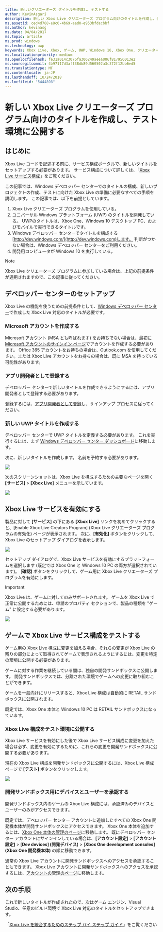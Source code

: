 ```yaml
---
title: 新しいクリエーターズ タイトルを作成し、テストする
author: KevinAsgari
description: 新しい Xbox Live クリエーターズ プログラム向けのタイトルを作成し、テスト環境に公開する方法について説明します。
ms.assetid: ced4d708-e8c0-4b69-aad0-e953bfdacbbf
ms.author: kevinasg
ms.date: 04/04/2017
ms.topic: article
ms.prod: windows
ms.technology: uwp
keywords: Xbox Live, Xbox, ゲーム, UWP, Windows 10, Xbox One, クリエーター, テスト
ms.localizationpriority: medium
ms.openlocfilehash: fe31a014c3076fa306249aeea006f817956013e2
ms.sourcegitcommit: 4b97117d3aff38db89d560502a3c372f12bb6ed5
ms.translationtype: MT
ms.contentlocale: ja-JP
ms.lasthandoff: 10/24/2018
ms.locfileid: "5444898"
---
```

# <a name="create-a-new-xbox-live-creators-program-title-and-publish-to-the-test-environment"></a>新しい Xbox Live クリエーターズ プログラム向けのタイトルを作成し、テスト環境に公開する

## <a name="introduction"></a>はじめに

Xbox Live コードを記述する前に、サービス構成ポータルで、新しいタイトルをセットアップする必要があります。  サービス構成について詳しくは、「[Xbox Live サービス構成](../xbox-live-service-configuration.md)」をご覧ください。

この記事では、Windows デベロッパー センターでのタイトルの構成、新しいプロジェクトの作成、テストに向けた Xbox Live の準備に必要なすべての手順を説明します。 この記事では、以下を前提としています。

1. Xbox Live クリエーターズ プログラムを使用している。
2. ユニバーサル Windows プラットフォーム (UWP) のタイトルを開発している。  UWPのタイトルは、Xbox One、Windows 10 デスクトップ PC、およびモバイルで実行できるタイトルです。
3. Windows デベロッパー センターでタイトルを構成する[http://dev.windows.com/](http://dev.windows.com)します。  判断がつかない場合は、Windows デベロッパー センターをご利用ください。
4. 開発用コンピュータが Windows 10 を実行している。

> [!NOTE]
> Xbox Live クリエーターズ プログラムに参加している場合は、上記の前提条件が適用されますので、この記事に従ってください。

## <a name="dev-center-setup"></a>デベロッパー センターのセットアップ

Xbox Live の機能を使うための前提条件として、[Windows デベロッパー センター](http://dev.windows.com)で作成した Xbox Live 対応のタイトルが必要です。

### <a name="create-a-microsoft-account"></a>Microsoft アカウントを作成する
Microsoft アカウント (MSA とも呼ばれます) をお持ちでない場合は、最初に [Microsoft アカウントのサインイン ページ](https://go.microsoft.com/fwlink/p/?LinkID=254486)でアカウントを作成する必要があります。 Office 365 アカウントをお持ちの場合は、Outlook.com を使用してください。または Xbox Live アカウントをお持ちの場合は、既に MSA を持っている可能性があります。

### <a name="register-as-an-app-developer"></a>アプリ開発者として登録する
デベロッパー センターで新しいタイトルを作成できるようにするには、アプリ開発者として登録する必要があります。

登録するには、[アプリ開発者として登録](https://developer.microsoft.com/store/register)し、サインアップ プロセスに従ってください。

### <a name="create-a-new-uwp-title"></a>新しい UWP タイトルを作成する
デベロッパー センターで UWP タイトルを定義する必要があります。 これを実行するには、まず [Windows デベロッパー センター ダッシュボード](https://developer.microsoft.com/dashboard/)に移動します。

次に、新しいタイトルを作成します。 名前を予約する必要があります。

![](../images/getting_started/first_xbltitle_newapp.png)

次のスクリーンショットは、Xbox Live を構成するための主要なページを開く **[サービス]** >  **[Xbox Live]** メニューを示しています。

![](../images/creators_udc/creators_udc_xboxlive_page.png)

## <a name="enable-xbox-live-services"></a>Xbox Live サービスを有効にする
製品に対して **[サービス]** の下にある **[Xbox Live]** リンクを初めてクリックすると、[Enable Xbox Live Creators Program] (Xbox Live クリエーターズ プログラムの有効化) ページが表示されます。  次に、**[有効化]** ボタンをクリックして、Xbox Live のセットアップ ダイアログを表示します。

![](../images/creators_udc/creators_udc_xboxlive_enable.png)

セットアップ ダイアログで、Xbox Live サービスを有効にするプラットフォームを選択します (既定では Xbox One と Windows 10 PC の両方が選択されています)。  **[確認]** ボタンをクリックして、ゲーム用に Xbox Live クリエーターズ プログラムを有効にします。

> [!IMPORTANT]
> Xbox Live は、ゲームに対してのみサポートされます。 ゲームを Xbox Live で正常に公開するためには、申請のプロパティ セクションで、製品の種類を "ゲーム" に設定する必要があります。

![](../images/creators_udc/creators_udc_xboxlive_enable_dialog.png)

## <a name="test-xbox-live-service-configuration-in-your-game"></a>ゲームで Xbox Live サービス構成をテストする
ゲーム用の Xbox Live 構成に変更を加える場合、それらの変更が Xbox Live の残りの部分によって取得されてゲームで表示されるようにするには、変更を特定の環境に公開する必要があります。

ゲームに対する作業を継続している間は、独自の開発サンドボックスに公開します。  開発サンドボックスでは、分離された環境でゲームへの変更に取り組むことができます。

ゲームを一般向けにリリースすると、Xbox Live 構成は自動的に RETAIL サンドボックスに公開されます。

既定では、Xbox One 本体と Windows 10 PC は RETAIL サンドボックスになっています。

### <a name="publish-xbox-live-configuration-to-the-test-environment"></a>Xbox Live 構成をテスト環境に公開する

Xbox Live サービスを有効にした後で Xbox Live サービス構成に変更を加えた場合は必ず、変更を有効にするために、これらの変更を開発サンドボックスに公開する必要があります。

現在の Xbox Live 構成を開発サンドボックスに公開するには、Xbox Live 構成ページで **[テスト]** ボタンをクリックします。

![](../images/creators_udc/creators_udc_xboxlive_config_test.png)

### <a name="authorize-devices-and-users-for-the-development-sandbox"></a>開発サンドボックス用にデバイスとユーザーを承認する

開発サンドボックス内のゲームの Xbox Live 構成には、承認済みのデバイスとユーザーのみがアクセスできます。

既定では、デベロッパー センター アカウントに追加したすべての Xbox One 開発機本体が開発サンドボックスにアクセスできます。  Xbox One 本体を追加するには、[Xbox One 本体の管理のページ](https://partner.microsoft.com/XboxDevices)に移動します。 既にデベロッパー センター アカウントにサインインしている場合は、**[アカウント設定]** > **[アカウント設定]** > **[Dev devices] (開発デバイス)** > **[Xbox One development consoles] (Xbox One 開発機本体)** の順に移動できます。

通常の Xbox Live アカウントに開発サンドボックスへのアクセスを承認することもできます。  Xbox Live アカウントに開発サンドボックスへのアクセスを承認するには、[アカウントの管理のページ](https://developer.microsoft.com/xboxtestaccounts/configurecreators)に移動します。

## <a name="next-steps"></a>次の手順
これで新しいタイトルが作成されたので、次はゲーム エンジン、Visual Studio、任意のビルド環境で Xbox Live 対応のタイトルをセットアップできます。

「[Xbox Live を統合するためのステップ バイ ステップ ガイド](creators-step-by-step-guide.md)」をご覧ください
